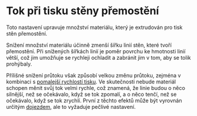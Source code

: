 Tok při tisku stěny přemostění
====
Toto nastavení upravuje množství materiálu, který je extrudován pro tisk stěn přemostění.

Snížení množství materiálu účinně zmenší šířku linií stěn, které tvoří přemostění. Při snížených šířkách linií je poměr povrchu ke hmotnosti linií větší, což jim umožňuje se rychleji ochladit a zabránit jim v tom, aby se tolik prohýbaly.

Přílišné snížení průtoku však způsobí velkou změnu průtoku, zejména v kombinaci s [pomalejší rychlostí tisku](bridge_wall_speed.md). Ve skutečnosti nebude materiál schopen měnit svůj tok velmi rychle, což znamená, že linie budou o něco silnější, než se očekávalo, když se tok zpomalí, a o něco tenčí, než se očekávalo, když se tok zrychlí. První z těchto efektů může být vyrovnán určitým [dojezdem](bridge_wall_coast.md), ale to vyžaduje pečlivé nastavení.